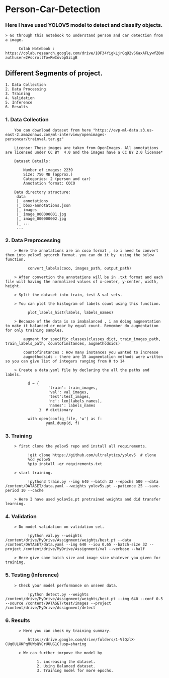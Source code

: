 # Person-Car-Detection

### Here I have used YOLOV5 model to detect and classify objects.

    > Go through this notebook to understand person and car detection from a image.
    
          Colab Notebook : https://colab.research.google.com/drive/1OF34YigkLjrGq92vSKaxAFLywfZ0mXpx?authuser=2#scrollTo=RwIovbpSiLgB
    
## Different Segments of project.

    1. Data Collection
    2. Data Processing
    3. Training
    4. Validation
    5. Inference
    6. Results
    
 ### 1. Data Collection
 
        You can download dataset from here "https://evp-ml-data.s3.us-east-2.amazonaws.com/ml-interview/openimages-personcar/trainval.tar.gz"
        
        License: These images are taken from OpenImages. All annotations are licensed under CC BY  4.0 and the images have a CC BY 2.0 license*
        
        Dataset Details:   
        
            Number of images: 2239 
            Size: 750 MB (approx.) 
            Categories: 2 (person and car) 
            Annotation format: COCO 
            
        Data directory structure: 
         data 
         |_ annotations 
         |_ bbox-annotations.json 
         |_ images 
         |_ image_000000001.jpg 
         |_ image_000000002.jpg 
         |_ ... 
         ... 
         
 ### 2. Data Preprocessing
        > Here the annotations are in coco format , so i need to convert them into yolov5 pytorch format. you can do it by  using the below function.
        
              convert_labels(coco, images_path, output_path)
            
        > After convertion the annotations will be in .txt format and each file will having the normalized values of x-center, y-center, width, height.
        
        > Split the dataset into train, test & val sets.
        
        > You can plot the histogram of labels count using this function.
        
              plot_labels_hist(labels, labels_names)             
              
        > Becauze of the data is so imabalanced , i am doing augmentation to make it balanced or near by equal count. Remember do augmentation for only training samples.
        
            augment_for_specific_classes(classes_dict, train_images_path, train_labels_path, countofinstances, augmethodsids)
            
            countofinstances : How many instances you wanted to increase
            augmethodsids : there are 15 augmentation methods were written so you can give list of integers ranging from 0 to 14
            
        > Create a data.yaml file by declaring the all the paths and labels.
        
              d = {
                       'train': train_images,
                       'val': val_images,
                       'test':test_images,
                       'nc': len(labels_names),
                       'names': labels_names
                   }  # dictionary

              with open(config_file, 'w') as f:
                      yaml.dump(d, f)
            
### 3. Training

        > first clone the yolov5 repo and install all requirements.
        
              !git clone https://github.com/ultralytics/yolov5  # clone
              %cd yolov5
              %pip install -qr requirements.txt
              
        > start training.
        
              !python3 train.py --img 640 --batch 32 --epochs 500 --data /content/DATASET/data.yaml --weights yolov5s.pt --patience 25 --save-period 10 --cache
              
        > Here I have used yolov5s.pt pretrained weights and did transfer learning.
        
### 4. Validation

        > Do model validation on validation set.
        
              !python val.py --weights /content/drive/MyDrive/Assignment/weights/best.pt --data /content/DATASET/data.yaml --img 640 --iou 0.65 --batch-size 32 --project /content/drive/MyDrive/Assignment/val --verbose --half
              
        > Here give same batch size and image size whatever you given for training.
         
### 5. Testing (Inference)

        > Check your model performance on unseen data.
        
              !python detect.py --weights /content/drive/MyDrive/Assignment/weights/best.pt --img 640 --conf 0.5 --source /content/DATASET/test/images --project /content/drive/MyDrive/Assignment/detect
              
### 6. Results 

          > Here you can check my training summary.
          
              https://drive.google.com/drive/folders/1-VlQzlX-CUq0ULXKPqMUWpQVCrUUUG1C?usp=sharing
              
          > We can further imrpove the model by 
          
                  1. increasing the dataset.
                  2. Using Balanced dataset.
                  3. Training model for more epochs.
        
        
